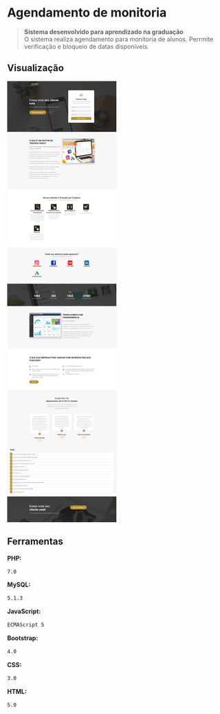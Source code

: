 # Agendamento de monitoria
> **Sistema desenvolvido para aprendizado na graduação** <br>
O sistema realiza agendamento para monitoria de alunos. Perrmite verificação e bloqueio de datas disponíveis.

## Visualização

![](previews.png)

## Ferramentas

**PHP:**

```sh
7.0
```

**MySQL:**

```sh
5.1.3
```

**JavaScript:**

```sh
ECMAScript 5
```

**Bootstrap:**

```sh
4.0
```

**CSS:**

```sh
3.0
```

**HTML:**

```sh
5.0
```
